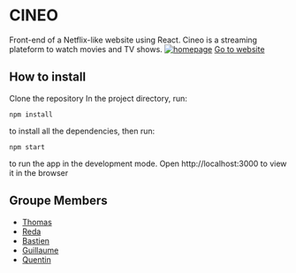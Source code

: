# CINEO

Front-end of a Netflix-like website using React.
Cineo is a streaming plateform to watch movies and TV shows.
[![homepage](readme-assets/homepage.gif)](https://cineo.netlify.app/)
[Go to website](https://cineo.netlify.app/)

## How to install

Clone the repository
In the project directory,
run:

```shell
npm install
```

to install all the dependencies,
then run:

```shell
npm start
```

to run the app in the development mode.
Open http://localhost:3000 to view it in the browser

## Groupe Members

- [Thomas](https://github.com/)
- [Reda](https://github.com/)
- [Bastien](https://github.com/)
- [Guillaume](https://github.com/graklecler)
- [Quentin](https://github.com/quentingrchr)
